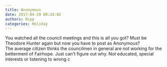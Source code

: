 ```yaml
---
title: Anonymous
date: 2017-04-29 00:24:02
authors: Ripp
categories: Holiday
---
```


 You watched all the council meetings and this is all you got?  Must be Theodore Hunter again but now you have to post as Anonymous?  
The average citizen thinks the councilmen in general are not working for the betterment of Fairhope. Just can't figure out why. Not educated, special interests or listening to wrong c